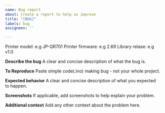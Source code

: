 ```yaml
---
name: Bug report
about: Create a report to help us improve
title: "[BUG]"
labels: bug
assignees: ''

---
```


Printer model: e.g JP-QR701
Printer firmware: e.g 2.69
Library relase: e.g v1.0


**Describe the bug**
A clear and concise description of what the bug is.

**To Reproduce**
Paste simple code(.ino) making bug - not your whole project.

**Expected behavior**
A clear and concise description of what you expected to happen.

**Screenshots**
If applicable, add screenshots to help explain your problem.

**Additional context**
Add any other context about the problem here.
